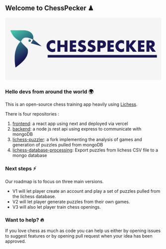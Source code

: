 ## Welcome to ChessPecker ♟

![Banner image with logo](https://github.com/chesspecker/.github/blob/master/profile/images/banner.png?raw=true)

### Hello devs from around the world 🌍

This is an open-source chess training app heavily using [Lichess](https://github.com/ornicar/lila).

There is four repositories :
1. [frontend](https://github.com/chesspecker/frontend): a react app using next and deployed via vercel
2. [backend](https://github.com/chesspecker/backend): a node js rest api using express to communicate with mongoDB
3. [lichess-puzzler](https://github.com/chesspecker/lichess-puzzler): a fork implementing the analysis of games and generation of puzzles pulled from mongoDB
4. [lichess-database-processing](https://github.com/chesspecker/lichess-database-processing): Export puzzles from lichess CSV file to a mongo database

### Next steps ⚡️

Our roadmap is to focus on three main versions.

- V1 will let player create an account and play a set of puzzles pulled from the lichess database.
- V2 will let player generate puzzles from their own games.
- V3 will also let player train chess openings.

### Want to help? 🔥

If you love chess as much as code you can help us either by opening issues to suggest features or by opening pull request when your idea has been approved.


<!--
Made with 🖤
-->
